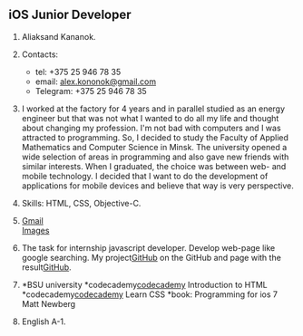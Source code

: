 ## iOS Junior Developer

1. Aliaksand Kananok.

2. Contacts:
    * tel: +375 25 946 78 35
    * email: alex.kononok@gmail.com
    * Telegram: +375 25 946 78 35

3. I worked at the factory for 4 years and in parallel studied as an energy engineer but that was not what I wanted to do all my life and thought about changing my profession. I'm not bad with computers and I was attracted to programming. So, I decided to study the Faculty of Applied Mathematics and Computer Science in Minsk. The university opened a wide selection of areas in programming and also gave new friends with similar interests. When I graduated, the choice was between web- and mobile technology. I decided that I want to do the development of applications for mobile devices and believe that way is very perspective.

4. Skills: HTML, CSS, Objective-C.

5. 
    <nav>
      <div class="menu">
        <div class="div_nav">
          <a href="" role="button" class="a_nav">Gmail</a>
        </div>
        <div class="div_nav">
          <a href="" role="button" class="a_nav">Images</a>
        </div>
        <div class="div_nav">
          <a href="" title="Google apps" role="button" class="a_nav a_apps"></a>
        </div>
        <div class="div_nav">
          <a href="" title="0 Google notifications" role="button" class="a_nav bell"></a>
        </div>
        <div class="div_nav">
          <a href="" title="Google Account: Alexander Kononok (alex.kononok@gmail.com)" role="button" class="a_nav user_img"></a>
        </div>
      </div>
    </nav>

6. The task for internship javascript developer. Develop web-page like google searching. My project[GitHub](https://github.com/AlexanderKononok/AlexanderKononok.github.io) on the GitHub and page with the result[GitHub](https://alexanderkononok.github.io/).

7. *BSU university
    *codecademy[codecademy](https://www.codecademy.com/learn/learn-html) Introduction to HTML
    *codecademy[codecademy](https://www.codecademy.com/learn/learn-css) Learn CSS
    *book: Programming for ios 7 Matt Newberg

8. English A-1.
